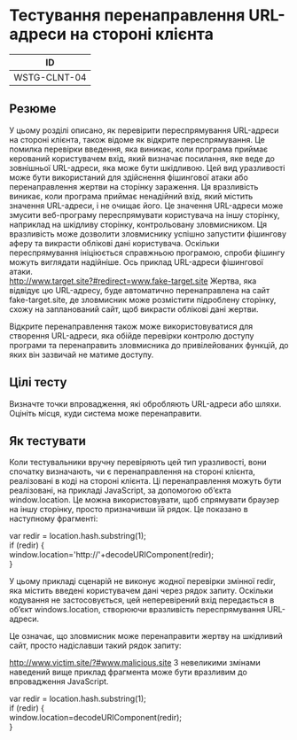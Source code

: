 # Тестування перенаправлення URL-адреси на стороні клієнта
|ID|
|----|
|WSTG-CLNT-04|

## Резюме
У цьому розділі описано, як перевірити переспрямування URL-адреси на стороні клієнта, також відоме як відкрите переспрямування. Це помилка перевірки введення, яка виникає, коли програма приймає керований користувачем вхід, який визначає посилання, яке веде до зовнішньої URL-адреси, яка може бути шкідливою. Цей вид уразливості може бути використаний для здійснення фішингової атаки або перенаправлення жертви на сторінку зараження.
Ця вразливість виникає, коли програма приймає ненадійний вхід, який містить значення URL-адреси, і не очищає його. Це значення URL-адреси може змусити веб-програму переспрямувати користувача на іншу сторінку, наприклад на шкідливу сторінку, контрольовану зловмисником.
Ця вразливість може дозволити зловмиснику успішно запустити фішингову аферу та викрасти облікові дані користувача. Оскільки переспрямування ініціюється справжньою програмою, спроби фішингу можуть виглядати надійніше.
Ось приклад URL-адреси фішингової атаки.<br>
http://www.target.site?#redirect=www.fake-target.site
Жертва, яка відвідує цю URL-адресу, буде автоматично перенаправлена на сайт fake-target.site, де зловмисник може розмістити підроблену сторінку, схожу на запланований сайт, щоб викрасти облікові дані жертви.

Відкрите перенаправлення також може використовуватися для створення URL-адреси, яка обійде перевірки контролю доступу програми та перенаправить зловмисника до привілейованих функцій, до яких він зазвичай не матиме доступу.

## Цілі тесту
Визначте точки впровадження, які обробляють URL-адреси або шляхи.
Оцініть місця, куди система може перенаправити.

## Як тестувати
Коли тестувальники вручну перевіряють цей тип уразливості, вони спочатку визначають, чи є перенаправлення на стороні клієнта, реалізовані в коді на стороні клієнта. Ці перенаправлення можуть бути реалізовані, на прикладі JavaScript, за допомогою об’єкта window.location. Це можна використовувати, щоб спрямувати браузер на іншу сторінку, просто призначивши їй рядок. Це показано в наступному фрагменті:

var redir = location.hash.substring(1);<br>
if (redir) {<br>
    window.location='http://'+decodeURIComponent(redir);<br>
}<br>

У цьому прикладі сценарій не виконує жодної перевірки змінної redir, яка містить введені користувачем дані через рядок запиту. Оскільки кодування не застосовується, цей неперевірений вхід передається в об’єкт windows.location, створюючи вразливість переспрямування URL-адреси.

Це означає, що зловмисник може перенаправити жертву на шкідливий сайт, просто надіславши такий рядок запиту:

http://www.victim.site/?#www.malicious.site
З невеликими змінами наведений вище приклад фрагмента може бути вразливим до впровадження JavaScript.

var redir = location.hash.substring(1); <br>
if (redir) {<br>
    window.location=decodeURIComponent(redir);<br>
}<br>
